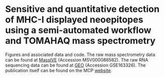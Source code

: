 # Sensitive and quantitative detection of MHC-I displayed neoepitopes using a semi-automated workflow and TOMAHAQ mass spectrometry
Figures and associated data and code.
The raw mass spectrometry data can be found at [MassIVE](https://massive.ucsd.edu/ProteoSAFe/dataset.jsp?accession=MSV000086582) (Accession MSV000086582). The raw RNA sequencing data can be found at [GEO](https://www.ncbi.nlm.nih.gov/geo/query/acc.cgi?acc=GSE163326) (Accession GSE163326). The publication itself can be found on the MCP [website](https://www.mcponline.org/article/S1535-9476(21)00080-3/fulltext).
